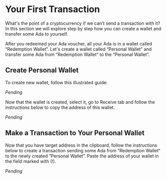 # Your First Transaction

[//]: # (<2017-01-13>)
[//]: # (Design team and @richard-wild)

What's the point of a cryptocurrency if we can't send a transaction with
it? In this section we will explore step by step how you can create a
wallet and transfer some Ada to yourself.

After you redeemed your Ada voucher, all your Ada is in a wallet called
“Redemption Wallet”. Let's create a wallet called “Personal Wallet” and
transfer some Ada from “Redemption Wallet” to the “Personal Wallet”.

## Create Personal Wallet

To create new wallet, follow this illustrated guide:

_Pending_

Now that the wallet is created, select it, go to Receive tab and follow
the instructions below to copy the address of this wallet.

_Pending_

## Make a Transaction to Your Personal Wallet

Now that you have target address in the clipboard, follow the
instructions below to create a transaction sending some Ada from
”Redemption Wallet“ to the newly created “Personal Wallet”. Paste the
address of your wallet in the field marked with (!).

_Pending_
